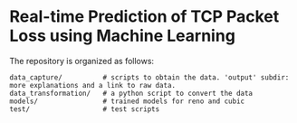 # Real-time Prediction of TCP Packet Loss using Machine Learning

The repository is organized as follows:

```
data_capture/          # scripts to obtain the data. 'output' subdir: more explanations and a link to raw data.
data_transformation/   # a python script to convert the data
models/                # trained models for reno and cubic
test/                  # test scripts
```

